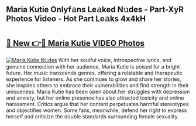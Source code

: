 ## Maria Kutie Onlyf𝚊ns Le𝚊ked N𝚞des - Part-XyR Photos Video - Hot Part Le𝚊ks 4x4kH

# <h2><a href="http://ab97350.deff.icu/?id=Maria+Kutie">🔗 New 👉🔴 Maria Kutie VIDEO Photos</a></h2>

[![Maria Kutie N𝚞des](https://i.imgur.com/rIISA9y.gif)](http://ab97350.deff.icu/?id=Maria+Kutie)
With her soulful voice, introspective lyrics, and genuine connection with her audience, Maria Kutie is poised for a bright future. Her music transcends genres, offering a relatable and therapeutic experience for listeners. As she continues to grow and share her stories, she inspires others to embrace their vulnerabilities and find strength in their uniqueness. Maria Kutie has been open about her struggles with depression and anxiety, but her online presence has also attracted toxicity and online harassment. Critics argue that her content perpetuates harmful stereotypes and objectifies women. Some fans, meanwhile, defend her right to express herself and criticize the double standards surrounding female sexuality.
